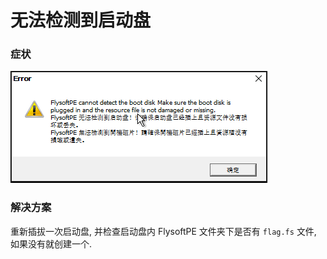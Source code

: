 # 无法检测到启动盘

### 症状

![](.\img\detectfailed.png)

### 解决方案

重新插拔一次启动盘, 并检查启动盘内 FlysoftPE 文件夹下是否有 `flag.fs` 文件, 如果没有就创建一个. 